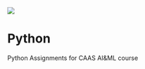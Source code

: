 <img src="https://user-images.githubusercontent.com/73097560/115834477-dbab4500-a447-11eb-908a-139a6edaec5c.gif">

# Python
Python Assignments for CAAS AI&amp;ML course
